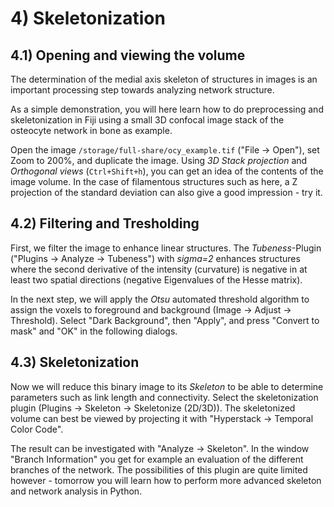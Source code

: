# 4) Skeletonization

## 4.1) Opening and viewing the volume

The determination of the medial axis skeleton of structures in images is an important processing step towards analyzing network structure.

As a simple demonstration, you will here learn how to do preprocessing and skeletonization in Fiji using a small 3D confocal image stack of the osteocyte network in bone as example.

Open the image `/storage/full-share/ocy_example.tif` ("File -> Open"), set Zoom to 200%, and duplicate the image. Using *3D Stack projection* and *Orthogonal views* (`Ctrl+Shift+h`), you can get an idea of the contents of the image volume. In the case of filamentous structures such as here, a Z projection of the standard deviation can also give a good impression - try it.

## 4.2) Filtering and Tresholding

First, we filter the image to enhance linear structures. The *Tubeness*-Plugin ("Plugins -> Analyze -> Tubeness") with *sigma=2* enhances structures where the second derivative of the intensity (curvature) is negative in at least two spatial directions (negative Eigenvalues of the Hesse matrix).

In the next step, we will apply the *Otsu* automated threshold algorithm to assign the voxels to foreground and background (Image -> Adjust -> Threshold). Select "Dark Background", then "Apply", and press "Convert to mask" and "OK" in the following dialogs.

## 4.3) Skeletonization

Now we will reduce this binary image to its *Skeleton* to be able to determine parameters such as link length and connectivity. Select the skeletonization plugin (Plugins -> Skeleton -> Skeletonize (2D/3D)). The skeletonized volume can best be viewed by projecting it with "Hyperstack -> Temporal Color Code".

The result can be investigated with "Analyze -> Skeleton". In the window "Branch Information" you get for example an evaluation of the different branches of the network. The possibilities of this plugin are quite limited however - tomorrow you will learn how to perform more advanced skeleton and network analysis in Python.